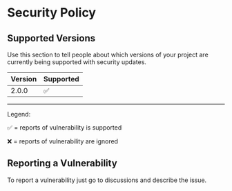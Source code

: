 # Security Policy

## Supported Versions

Use this section to tell people about which versions of your project are
currently being supported with security updates.

| Version | Supported          |
| ------- | ------------------ |
| 2.0.0   | :white_check_mark: |

---

Legend:

:white_check_mark: = reports of vulnerability is supported

:x: = reports of vulnerability are ignored

## Reporting a Vulnerability

To report a vulnerability just go to discussions and describe the issue.
